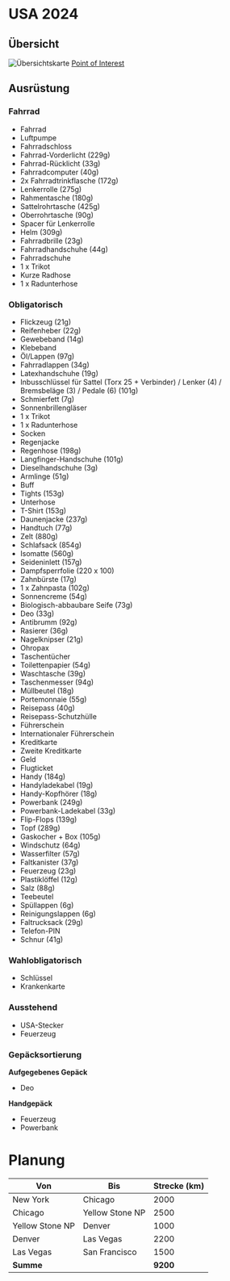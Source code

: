 # USA 2024

## Übersicht

![Übersichtskarte](usa-2024-gesamt.avif)
[Point of Interest](https://umap.openstreetmap.de/de/map/usa-2024_51425)

## Ausrüstung

### Fahrrad

- Fahrrad
- Luftpumpe
- Fahrradschloss
- Fahrrad-Vorderlicht (229g)
- Fahrrad-Rücklicht (33g)
- Fahrradcomputer (40g)
- 2x Fahrradtrinkflasche (172g)
- Lenkerrolle (275g)
- Rahmentasche (180g)
- Sattelrohrtasche (425g)
- Oberrohrtasche (90g)
- Spacer für Lenkerrolle
- Helm (309g)
- Fahrradbrille (23g)
- Fahrradhandschuhe (44g)
- Fahrradschuhe
- 1 x Trikot
- Kurze Radhose
- 1 x Radunterhose

### Obligatorisch

- Flickzeug (21g)
- Reifenheber (22g)
- Gewebeband (14g)
- Klebeband
- Öl/Lappen (97g)
- Fahrradlappen (34g)
- Latexhandschuhe (19g)
- Inbusschlüssel für Sattel (Torx 25 + Verbinder) / Lenker (4) / Bremsbeläge (3) / Pedale (6) (101g)
- Schmierfett (7g)
- Sonnenbrillengläser
- 1 x Trikot
- 1 x Radunterhose
- Socken
- Regenjacke
- Regenhose (198g)
- Langfinger-Handschuhe (101g)
- Dieselhandschuhe (3g)
- Armlinge (51g)
- Buff
- Tights (153g)
- Unterhose
- T-Shirt (153g)
- Daunenjacke (237g)
- Handtuch (77g)
- Zelt (880g)
- Schlafsack (854g)
- Isomatte (560g)
- Seideninlett (157g)
- Dampfsperrfolie (220 x 100)
- Zahnbürste (17g)
- 1 x Zahnpasta (102g)
- Sonnencreme (54g)
- Biologisch-abbaubare Seife (73g)
- Deo (33g)
- Antibrumm (92g)
- Rasierer (36g)
- Nagelknipser (21g)
- Ohropax
- Taschentücher
- Toilettenpapier (54g)
- Waschtasche (39g)
- Taschenmesser (94g)
- Müllbeutel (18g)
- Portemonnaie (55g)
- Reisepass (40g)
- Reisepass-Schutzhülle
- Führerschein
- Internationaler Führerschein
- Kreditkarte
- Zweite Kreditkarte
- Geld
- Flugticket
- Handy (184g)
- Handyladekabel (19g)
- Handy-Kopfhörer (18g)
- Powerbank (249g)
- Powerbank-Ladekabel (33g)
- Flip-Flops (139g)
- Topf (289g)
- Gaskocher + Box (105g)
- Windschutz (64g)
- Wasserfilter (57g)
- Faltkanister (37g)
- Feuerzeug (23g)
- Plastiklöffel (12g)
- Salz (88g)
- Teebeutel
- Spüllappen (6g)
- Reinigungslappen (6g)
- Faltrucksack (29g)
- Telefon-PIN
- Schnur (41g)

### Wahlobligatorisch

- Schlüssel
- Krankenkarte

### Ausstehend

- USA-Stecker
- Feuerzeug

### Gepäcksortierung

**Aufgegebenes Gepäck**

- Deo

**Handgepäck**

- Feuerzeug
- Powerbank

# Planung

| Von             | Bis             | Strecke (km)
| --------------- | --------------- | ------
| New York        | Chicago         | 2000
| Chicago         | Yellow Stone NP | 2500
| Yellow Stone NP | Denver          | 1000
| Denver          | Las Vegas       | 2200
| Las Vegas       | San Francisco   | 1500
| **Summe**       |                 | **9200**